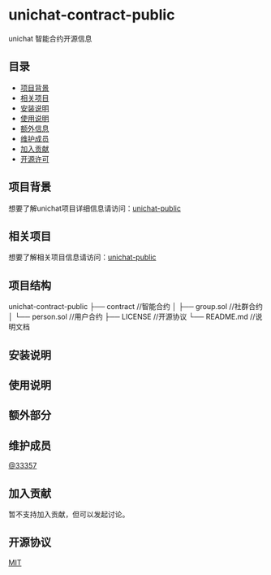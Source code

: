 <!--
 * @Author: 33357
 * @Date: 2021-02-05 13:01:37
 * @LastEditTime: 2021-02-06 10:27:33
 * @LastEditors: 33357
-->

# unichat-contract-public

unichat 智能合约开源信息

## 目录

- [项目背景](#项目背景)
- [相关项目](#相关项目)
- [安装说明](#安装说明)
- [使用说明](#使用说明)
- [额外信息](#额外信息)
- [维护成员](#维护成员)
- [加入贡献](#加入贡献)
- [开源许可](#开源许可)

## 项目背景

想要了解unichat项目详细信息请访问：[unichat-public](https://github.com/33357/unichat-public)

## 相关项目

想要了解相关项目信息请访问：[unichat-public](https://github.com/33357/unichat-public)

## 项目结构

unichat-contract-public
├── contract                            //智能合约
│   ├── group.sol                       //社群合约
│   └── person.sol                      //用户合约
├── LICENSE                             //开源协议
└── README.md                           //说明文档

## 安装说明

## 使用说明

## 额外部分

## 维护成员

[@33357](https://github.com/33357)

## 加入贡献

暂不支持加入贡献，但可以发起讨论。

## 开源协议

[MIT](LICENSE)
